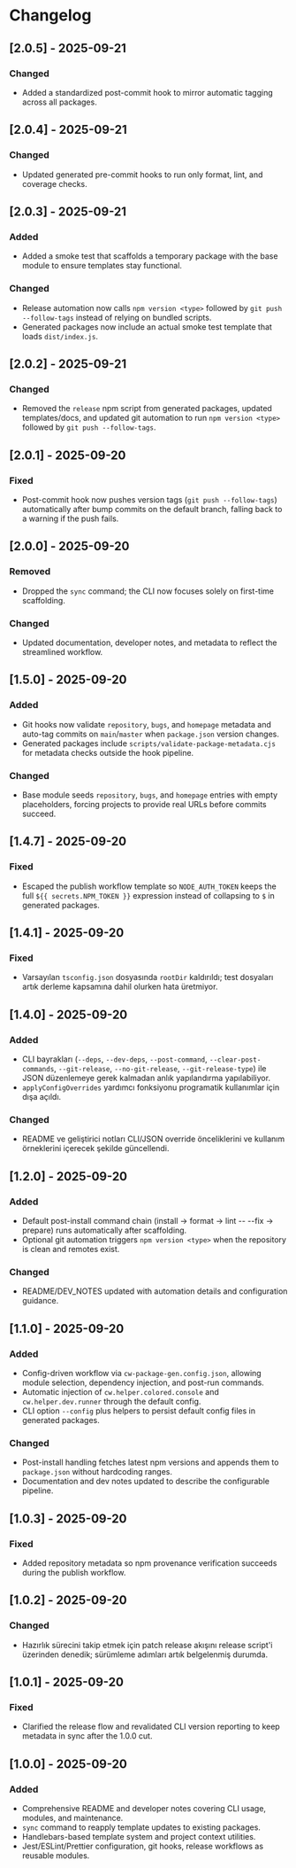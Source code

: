 # Changelog

## [2.0.5] - 2025-09-21
### Changed
- Added a standardized post-commit hook to mirror automatic tagging across all packages.

## [2.0.4] - 2025-09-21
### Changed
- Updated generated pre-commit hooks to run only format, lint, and coverage checks.

## [2.0.3] - 2025-09-21
### Added
- Added a smoke test that scaffolds a temporary package with the base module to ensure templates stay functional.
### Changed
- Release automation now calls `npm version <type>` followed by `git push --follow-tags` instead of relying on bundled scripts.
- Generated packages now include an actual smoke test template that loads `dist/index.js`.

## [2.0.2] - 2025-09-21
### Changed
- Removed the `release` npm script from generated packages, updated templates/docs, and updated git automation to run `npm version <type>` followed by `git push --follow-tags`.

## [2.0.1] - 2025-09-20
### Fixed
- Post-commit hook now pushes version tags (`git push --follow-tags`) automatically after
  bump commits on the default branch, falling back to a warning if the push fails.

## [2.0.0] - 2025-09-20
### Removed
- Dropped the `sync` command; the CLI now focuses solely on first-time scaffolding.

### Changed
- Updated documentation, developer notes, and metadata to reflect the streamlined workflow.

## [1.5.0] - 2025-09-20
### Added
- Git hooks now validate `repository`, `bugs`, and `homepage` metadata and auto-tag commits on `main`/`master` when `package.json` version changes.
- Generated packages include `scripts/validate-package-metadata.cjs` for metadata checks outside the hook pipeline.

### Changed
- Base module seeds `repository`, `bugs`, and `homepage` entries with empty placeholders, forcing projects to provide real URLs before commits succeed.

## [1.4.7] - 2025-09-20
### Fixed
- Escaped the publish workflow template so `NODE_AUTH_TOKEN` keeps the full `${{ secrets.NPM_TOKEN }}` expression instead of collapsing to `$` in generated packages.

## [1.4.1] - 2025-09-20
### Fixed
- Varsayılan `tsconfig.json` dosyasında `rootDir` kaldırıldı; test dosyaları artık derleme kapsamına dahil olurken hata üretmiyor.

## [1.4.0] - 2025-09-20
### Added
- CLI bayrakları (`--deps`, `--dev-deps`, `--post-command`, `--clear-post-commands`, `--git-release`, `--no-git-release`, `--git-release-type`) ile JSON düzenlemeye gerek kalmadan anlık yapılandırma yapılabiliyor.
- `applyConfigOverrides` yardımcı fonksiyonu programatik kullanımlar için dışa açıldı.

### Changed
- README ve geliştirici notları CLI/JSON override önceliklerini ve kullanım örneklerini içerecek şekilde güncellendi.

## [1.2.0] - 2025-09-20
### Added
- Default post-install command chain (install → format → lint -- --fix → prepare) runs automatically after scaffolding.
- Optional git automation triggers `npm version <type>` when the repository is clean and remotes exist.

### Changed
- README/DEV_NOTES updated with automation details and configuration guidance.

## [1.1.0] - 2025-09-20
### Added
- Config-driven workflow via `cw-package-gen.config.json`, allowing module selection, dependency injection, and post-run commands.
- Automatic injection of `cw.helper.colored.console` and `cw.helper.dev.runner` through the default config.
- CLI option `--config` plus helpers to persist default config files in generated packages.

### Changed
- Post-install handling fetches latest npm versions and appends them to `package.json` without hardcoding ranges.
- Documentation and dev notes updated to describe the configurable pipeline.

## [1.0.3] - 2025-09-20
### Fixed
- Added repository metadata so npm provenance verification succeeds during the publish workflow.

## [1.0.2] - 2025-09-20
### Changed
- Hazırlık sürecini takip etmek için patch release akışını release script'i üzerinden denedik; sürümleme adımları artık belgelenmiş durumda.

## [1.0.1] - 2025-09-20
### Fixed
- Clarified the release flow and revalidated CLI version reporting to keep metadata in sync after the 1.0.0 cut.

## [1.0.0] - 2025-09-20
### Added
- Comprehensive README and developer notes covering CLI usage, modules, and maintenance.
- `sync` command to reapply template updates to existing packages.
- Handlebars-based template system and project context utilities.
- Jest/ESLint/Prettier configuration, git hooks, release workflows as reusable modules.
